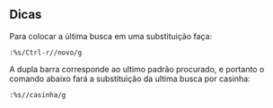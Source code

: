 Dicas 
------

Para colocar a última busca em uma substituição faça:
```
:%s/Ctrl-r//novo/g
```
A dupla barra corresponde ao ultimo padrão procurado, e portanto o
comando abaixo fará a substituição da ultima busca por casinha:
```
:%s//casinha/g
```
